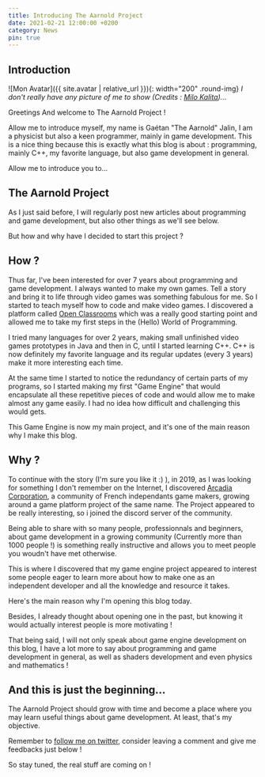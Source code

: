 ```yaml
---
title: Introducing The Aarnold Project
date: 2021-02-21 12:00:00 +0200
category: News
pin: true
---
```


## Introduction

![Mon Avatar]({{ site.avatar | relative_url }}){: width="200" .round-img}
_I don't really have any picture of me to show (Credits : [Milo Kalita](https://twitter.com/MiloKalita))..._

Greetings And welcome to The Aarnold Project !

Allow me to introduce myself, my name is Gaétan "The Aarnold" Jalin, I am a physicist but also a keen programmer, mainly in game development.
This is a nice thing because this is exactly what this blog is about : programming, mainly C++, my favorite language, but also game development in general.

Allow me to introduce you to...

## The Aarnold Project

As I just said before, I will regularly post new articles about programming and game development, but also other things as we'll see below.

But how and why have I decided to start this project ?

## How ?

Thus far, I've been interested for over 7 years about programming and game development. I always wanted to make my own games. Tell a story and bring it to life through
video games was something fabulous for me. So I started to teach myself how to code and make video games. I discovered a platform called [Open Classrooms](https://openclassrooms.com)
which was a really good starting point and allowed me to take my first steps in the (Hello) World of Programming.

I tried many languages for over 2 years, making small unfinished video games prototypes in Java and then in C, until I started learning C++.
C++ is now definitely my favorite language and its regular updates (every 3 years) make it more interesting each time.

At the same time I started to notice the redundancy of certain parts of my programs, so I started making my first "Game Engine" that would encapsulate all these repetitive pieces of code
and would allow me to make almost any game easily. I had no idea how difficult and challenging this would gets.

This Game Engine is now my main project, and it's one of the main reason why I make this blog.

## Why ?

To continue with the story (I'm sure you like it :) ), in 2019, as I was looking for something I don't remember on the Internet, I discovered [Arcadia Corporation](https://www.arcadia-corporation.com/),
a community of French independants game makers, growing around a game platform project of the same name. The Project appeared to be really interesting, so i joined the discord server of the community.

Being able to share with so many people, professionnals and beginners, about game development in a growing community (Currently more than 1000 people !) is something really instructive
and allows you to meet people you woudn't have met otherwise.

This is where I discovered that my game engine project appeared to interest some people eager to learn more about how to make one as an independent developer and all the knowledge and resource it takes.

Here's the main reason why I'm opening this blog today.

Besides, I already thought about opening one in the past, but knowing it would actually interest people is more motivating !

That being said, I will not only speak about game engine development on this blog, I have a lot more to say about programming and game development in general,
as well as shaders development and even physics and mathematics !

## And this is just the beginning...

The Aarnold Project should grow with time and become a place where you may learn useful things about game development. At least, that's my objective.

Remember to [follow me on twitter](https://twitter.com/aarnoldgad), consider leaving a comment and give me feedbacks just below !

So stay tuned, the real stuff are coming on !
